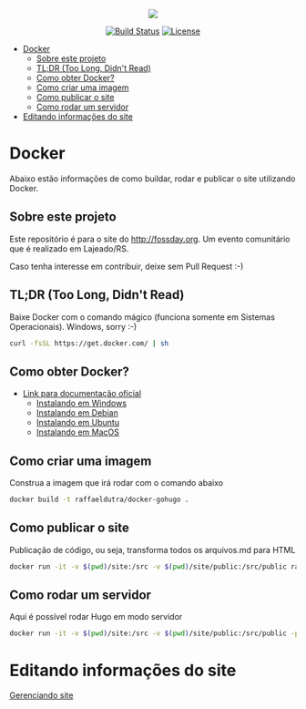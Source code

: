 <p align="center"><img src="https://www.shareicon.net/data/128x128/2015/10/06/112721_development_512x512.png"></p>


<p align="center">
<a href="https://travis-ci.org/fossday/site"><img src="https://travis-ci.org/fossday/site.svg?branch=develop" alt="Build Status"></a>
<a href="https://img.shields.io/badge/License-GPL%20v3-blue.svg"><img src="https://img.shields.io/badge/License-GPL%20v3-blue.svg" alt="License"></a>
</p>

- [Docker](#docker)
    - [Sobre este projeto](#sobre-este-projeto)
    - [TL;DR (Too Long, Didn't Read)](#tldr-too-long-didnt-read)
    - [Como obter Docker?](#como-obter-docker)
    - [Como criar uma imagem](#como-criar-uma-imagem)
    - [Como publicar o site](#como-publicar-o-site)
    - [Como rodar um servidor](#como-rodar-um-servidor)
- [Editando informações do site](#editando-informa%C3%A7%C3%B5es-do-site)


<a name="docker"></a>
# Docker

Abaixo estão informações de como buildar, rodar e publicar o site utilizando Docker.

<a name="sobre-este-projeto"></a>
## Sobre este projeto

Este repositório é para o site do http://fossday.org. Um evento comunitário que é realizado
em Lajeado/RS.

Caso tenha interesse em contribuir, deixe sem Pull Request :-)


<a name="too-long"></a>
## TL;DR (Too Long, Didn't Read)

Baixe Docker com o comando mágico (funciona somente em Sistemas Operacionais). Windows, sorry :-)

```bash
curl -fsSL https://get.docker.com/ | sh
```

<a name="como-obter-docker"></a>
## Como obter Docker?

- [Link para documentação oficial](https://docs.docker.com/install/)
    - [Instalando em Windows](https://docs.docker.com/docker-for-windows/install/)
    - [Instalando em Debian](https://docs.docker.com/install/linux/docker-ce/debian/)
    - [Instalando em Ubuntu](https://docs.docker.com/install/linux/docker-ce/ubuntu/)
    - [Instalando em MacOS](https://docs.docker.com/docker-for-mac/install/)

<a name="como-criar-imagem"></a>
## Como criar uma imagem

Construa a imagem que irá rodar com o comando abaixo

```bash
docker build -t raffaeldutra/docker-gohugo .
```

<a name="como-publicar-site"></a>
## Como publicar o site

Publicação de código, ou seja, transforma todos os arquivos.md para HTML

```bash
docker run -it -v $(pwd)/site:/src -v $(pwd)/site/public:/src/public raffaeldutra/docker-gohugo
```

<a name="como-rodar-um-servidor"></a>
## Como rodar um servidor

Aqui é possível rodar Hugo em modo servidor

```bash
docker run -it -v $(pwd)/site:/src -v $(pwd)/site/public:/src/public -p 1313:1313 raffaeldutra/docker-gohugo /gohugo.sh -s
```

<a name="editando-informa%C3%A7%C3%B5es-do-site"></a>
# Editando informações do site

[Gerenciando site](docs/manage_site.md)
